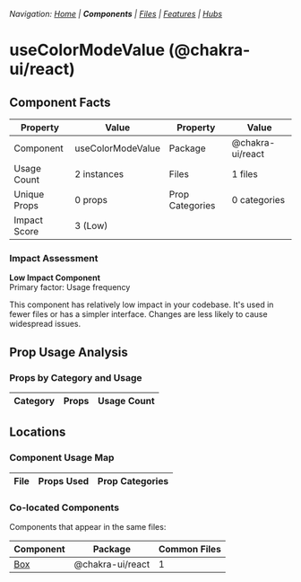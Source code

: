 
*Navigation: [Home](../../index.md) | **Components** | [Files](../../files.md) | [Features](../../features.md) | [Hubs](../../hubs.md)*



# useColorModeValue (@chakra-ui/react)

## Component Facts

| Property | Value | Property | Value |
|----------|-------|----------|-------|
| Component | useColorModeValue | Package | @chakra-ui/react |
| Usage Count | 2 instances | Files | 1 files |
| Unique Props | 0 props | Prop Categories | 0 categories |
| Impact Score | 3 (Low) | | |

### Impact Assessment

**Low Impact Component**  
Primary factor: Usage frequency

This component has relatively low impact in your codebase. It&#x27;s used in fewer files or has a simpler interface. Changes are less likely to cause widespread issues.

## Prop Usage Analysis

### Props by Category and Usage

| Category | Props | Usage Count |
|----------|-------|-------------|


## Locations

### Component Usage Map

| File | Props Used | Prop Categories |
|------|------------|----------------|

### Co-located Components
Components that appear in the same files:

| Component | Package | Common Files |
|-----------|---------|--------------|
| [Box](../@chakra-ui_react/Box.md) | @chakra-ui/react | 1 |
